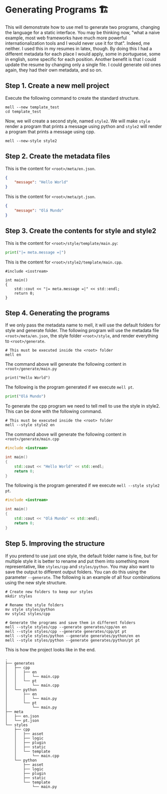 
# Generating Programs 🏗️

This will demonstrate how to use mell to generate two programs, changing the language for a static interface. You may be thinking now, "what a naive example, most web frameworks have much more powerful internationalization tools and I would never use it for that". Indeed, me neither. I used this in my resumes in latex, though. By doing this I had a different metadata for each place I would apply, some in portuguese, some in english, some specific for each position. Another benefit is that I could update the resume by changing only a single file. I could generate old ones again, they had their own metadata, and so on.

## Step 1. Create a new mell project

Execute the following command to create the standard structure.

```shell
mell --new template_test
cd template_test
```

Now, we will create a second style, named `style2`. We will make `style` render a program that prints a message using python and `style2` will render a program that prints a message using cpp.

```shell
mell --new-style style2
```

## Step 2. Create the metadata files

This is the content for `<root>/meta/en.json`.

```json
{
    "message": "Hello World"
}
```

This is the content for `<root>/meta/pt.json`.

```json
{
    "message": "Olá Mundo" 
}
```

## Step 3. Create the contents for style and style2

This is the content for `<root>/style/template/main.py`:

```python
print("|= meta.message =|")
```

This is the content for `<root>/style2/template/main.cpp`.

```shell
#include <iostream>

int main()
{
    std::cout << "|= meta.message =|" << std::endl;
    return 0;
}
```

## Step 4. Generating the programs

If we only pass the metadata name to mell, it will use the default folders for style and generate folder. The following program will use the metadata file `<root>/meta/en.json`, the style folder `<root>/style`, and render everything to `<root>/generate`.

```shell
# This must be executed inside the <root> folder
mell en
```

The command above will generate the following content in `<root>/generate/main.py`

```shell
print("Hello World")
```

The following is the program generated if we execute `mell pt`.

```python
print("Olá Mundo")
```

To generate the cpp program we need to tell mell to use the style in style2. This can be done with the following command.

```shell
# This must be executed inside the <root> folder
mell --style style2 en
```

The command above will generate the following content in `<root>/generate/main.cpp`

```cpp
#include <iostream>

int main()
{
    std::cout << "Hello World" << std::endl;
    return 0;
}
```

The following is the program generated if we execute `mell --style style2 pt`.

```cpp
#include <iostream>

int main()
{
    std::cout << "Olá Mundo" << std::endl;
    return 0;
}
```

## Step 5. Improving the structure

If you pretend to use just one style, the default folder name is fine, but for multiple style it is better to rename and put them into something more representative, like `styles/cpp` and `styles/python`. You may also want to save the output to different output folders. You can do this using the parameter `--generate`. The following is an example of all four combinations using the new style structure.

```shell
# Create new folders to keep our styles
mkdir styles

# Rename the style folders
mv style styles/python
mv style2 styles/cpp

# Generate the programs and save them in different folders
mell --style styles/cpp --generate generates/cpp/en en
mell --style styles/cpp --generate generates/cpp/pt pt
mell --style styles/python --generate generates/python/en en
mell --style styles/python --generate generates/python/pt pt
```

This is how the project looks like in the end.

```
.
├── generates
│   ├── cpp
│   │   ├── en
│   │   │   └── main.cpp
│   │   └── pt
│   │       └── main.cpp
│   └── python
│       ├── en
│       │   └── main.py
│       └── pt
│           └── main.py
├── meta
│   ├── en.json
│   └── pt.json
└── styles
    ├── cpp
    │   ├── asset
    │   ├── logic
    │   ├── plugin
    │   ├── static
    │   └── template
    │       └── main.cpp
    └── python
        ├── asset
        ├── logic
        ├── plugin
        ├── static
        └── template
            └── main.py
```

